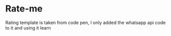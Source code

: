 # Rate-me

Rating template is taken from code pen, I only added the whatsapp api code to it 
and using it learn  
